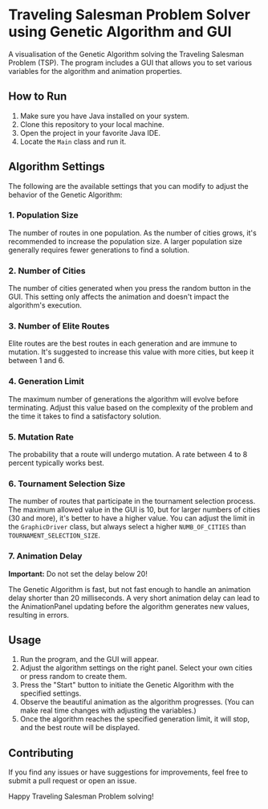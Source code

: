 # Traveling Salesman Problem Solver using Genetic Algorithm and GUI

A visualisation of the Genetic Algorithm solving the Traveling Salesman Problem (TSP). The program includes a GUI that allows you to set various variables for the algorithm and animation properties.

## How to Run

1. Make sure you have Java installed on your system.
2. Clone this repository to your local machine.
3. Open the project in your favorite Java IDE.
4. Locate the `Main` class and run it.

## Algorithm Settings

The following are the available settings that you can modify to adjust the behavior of the Genetic Algorithm:

### 1. Population Size

The number of routes in one population. As the number of cities grows, it's recommended to increase the population size. A larger population size generally requires fewer generations to find a solution. 

### 2. Number of Cities

The number of cities generated when you press the random button in the GUI. This setting only affects the animation and doesn't impact the algorithm's execution.

### 3. Number of Elite Routes 

Elite routes are the best routes in each generation and are immune to mutation. It's suggested to increase this value with more cities, but keep it between 1 and 6.

### 4. Generation Limit 

The maximum number of generations the algorithm will evolve before terminating. Adjust this value based on the complexity of the problem and the time it takes to find a satisfactory solution.

### 5. Mutation Rate 

The probability that a route will undergo mutation. A rate between 4 to 8 percent typically works best.

### 6. Tournament Selection Size 

The number of routes that participate in the tournament selection process. The maximum allowed value in the GUI is 10, but for larger numbers of cities (30 and more), it's better to have a higher value. You can adjust the limit in the `GraphicDriver` class, but always select a higher `NUMB_OF_CITIES` than `TOURNAMENT_SELECTION_SIZE`.

### 7. Animation Delay 

**Important:** Do not set the delay below 20!

The Genetic Algorithm is fast, but not fast enough to handle an animation delay shorter than 20 milliseconds. A very short animation delay can lead to the AnimationPanel updating before the algorithm generates new values, resulting in errors. 

## Usage

1. Run the program, and the GUI will appear.
2. Adjust the algorithm settings on the right panel. Select your own cities or press random to create them. 
3. Press the "Start" button to initiate the Genetic Algorithm with the specified settings.
4. Observe the beautiful animation as the algorithm progresses. (You can make real time changes with adjusting the variables.)
5. Once the algorithm reaches the specified generation limit, it will stop, and the best route will be displayed.

## Contributing

If you find any issues or have suggestions for improvements, feel free to submit a pull request or open an issue.

Happy Traveling Salesman Problem solving!

